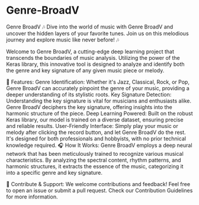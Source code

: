 # Genre-BroadV
Genre BroadV 🎶 Dive into the world of music with Genre BroadV and uncover the hidden layers of your favorite tunes. Join us on this melodious journey and explore music like never before! 🎶

Welcome to Genre BroadV, a cutting-edge deep learning project that transcends the boundaries of music analysis. Utilizing the power of the Keras library, this innovative tool is designed to analyze and identify both the genre and key signature of any given music piece or melody.

🎼 Features:
Genre Identification: Whether it's Jazz, Classical, Rock, or Pop, Genre BroadV can accurately pinpoint the genre of your music, providing a deeper understanding of its stylistic roots.
Key Signature Detection: Understanding the key signature is vital for musicians and enthusiasts alike. Genre BroadV deciphers the key signature, offering insights into the harmonic structure of the piece.
Deep Learning Powered: Built on the robust Keras library, our model is trained on a diverse dataset, ensuring precise and reliable results.
User-Friendly Interface: Simply play your music or melody after clicking the record button, and let Genre BroadV do the rest. It's designed for both professionals and hobbyists, with no prior technical knowledge required.
🎧 How It Works:
Genre BroadV employs a deep neural network that has been meticulously trained to recognize various musical characteristics. By analyzing the spectral content, rhythm patterns, and harmonic structures, it extracts the essence of the music, categorizing it into a specific genre and key signature.

🤝 Contribute & Support:
We welcome contributions and feedback! Feel free to open an issue or submit a pull request. Check our Contribution Guidelines for more information.
